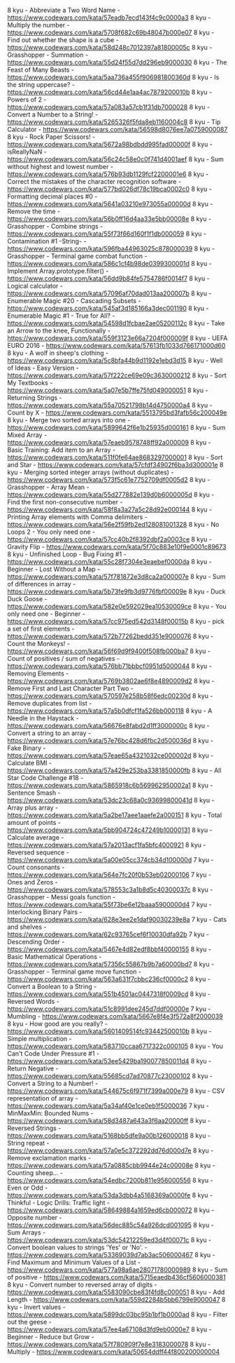 8 kyu - Abbreviate a Two Word Name - https://www.codewars.com/kata/57eadb7ecd143f4c9c0000a3
8 kyu - Multiply the number - https://www.codewars.com/kata/5708f682c69b48047b000e07
8 kyu - Find out whether the shape is a cube - https://www.codewars.com/kata/58d248c7012397a81800005c
8 kyu - Grasshopper - Summation - https://www.codewars.com/kata/55d24f55d7dd296eb9000030
8 kyu - The Feast of Many Beasts - https://www.codewars.com/kata/5aa736a455f906981800360d
8 kyu - Is the string uppercase? - https://www.codewars.com/kata/56cd44e1aa4ac7879200010b
8 kyu - Powers of 2 - https://www.codewars.com/kata/57a083a57cb1f31db7000028
8 kyu - Convert a Number to a String! - https://www.codewars.com/kata/5265326f5fda8eb1160004c8
8 kyu - Tip Calculator - https://www.codewars.com/kata/56598d8076ee7a0759000087
8 kyu - Rock Paper Scissors! - https://www.codewars.com/kata/5672a98bdbdd995fad00000f
8 kyu - isReallyNaN - https://www.codewars.com/kata/56c24c58e0c0f741d4001aef
8 kyu - Sum without highest and lowest number - https://www.codewars.com/kata/576b93db1129fcf2200001e6
8 kyu - Correct the mistakes of the character recognition software - https://www.codewars.com/kata/577bd026df78c19bca0002c0
8 kyu - Formatting decimal places #0 - https://www.codewars.com/kata/5641a03210e973055a00000d
8 kyu - Remove the time - https://www.codewars.com/kata/56b0ff16d4aa33e5bb00008e
8 kyu - Grasshopper - Combine strings - https://www.codewars.com/kata/55f73f66d160f1f1db000059
8 kyu - Contamination #1 -String- - https://www.codewars.com/kata/596fba44963025c878000039
8 kyu - Grasshopper - Terminal game combat function - https://www.codewars.com/kata/586c1cf4b98de0399300001d
8 kyu - Implement Array.prototype.filter() - https://www.codewars.com/kata/56dd9b84fe5754786f0014f7
8 kyu - Logical calculator - https://www.codewars.com/kata/57096af70dad013aa200007b
8 kyu - Enumerable Magic #20 - Cascading Subsets - https://www.codewars.com/kata/545af3d185166a3dec001190
8 kyu - Enumerable Magic #1 - True for All? - https://www.codewars.com/kata/54598d1fcbae2ae05200112c
8 kyu - Take an Arrow to the knee, Functionally - https://www.codewars.com/kata/559f3123e66a7204f000009f
8 kyu - UEFA EURO 2016 - https://www.codewars.com/kata/57613fb1033d766171000d60
8 kyu - A wolf in sheep's clothing - https://www.codewars.com/kata/5c8bfa44b9d1192e1ebd3d15
8 kyu - Well of Ideas - Easy Version - https://www.codewars.com/kata/57f222ce69e09c3630000212
8 kyu - Sort My Textbooks - https://www.codewars.com/kata/5a07e5b7ffe75fd049000051
8 kyu - Returning Strings - https://www.codewars.com/kata/55a70521798b14d4750000a4
8 kyu - Count by X - https://www.codewars.com/kata/5513795bd3fafb56c200049e
8 kyu - Merge two sorted arrays into one - https://www.codewars.com/kata/5899642f6e1b25935d000161
8 kyu - Sum Mixed Array - https://www.codewars.com/kata/57eaeb9578748ff92a000009
8 kyu - Basic Training: Add item to an Array - https://www.codewars.com/kata/511f0fe64ae8683297000001
8 kyu - Sort and Star - https://www.codewars.com/kata/57cfdf34902f6ba3d300001e
8 kyu - Merging sorted integer arrays (without duplicates) - https://www.codewars.com/kata/573f5c61e7752709df0005d2
8 kyu - Grasshopper - Array Mean - https://www.codewars.com/kata/55d277882e139d0b6000005d
8 kyu - Find the first non-consecutive number - https://www.codewars.com/kata/58f8a3a27a5c28d92e000144
8 kyu - Printing Array elements with Comma delimiters - https://www.codewars.com/kata/56e2f59fb2ed128081001328
8 kyu - No Loops 2 - You only need one - https://www.codewars.com/kata/57cc40b2f8392dbf2a0003ce
8 kyu - Gravity Flip - https://www.codewars.com/kata/5f70c883e10f9e0001c89673
8 kyu - Unfinished Loop - Bug Fixing #1 - https://www.codewars.com/kata/55c28f7304e3eaebef0000da
8 kyu - Beginner - Lost Without a Map - https://www.codewars.com/kata/57f781872e3d8ca2a000007e
8 kyu - Sum of differences in array - https://www.codewars.com/kata/5b73fe9fb3d9776fbf00009e
8 kyu - Duck Duck Goose - https://www.codewars.com/kata/582e0e592029ea10530009ce
8 kyu - You only need one - Beginner - https://www.codewars.com/kata/57cc975ed542d3148f00015b
8 kyu - pick a set of first elements - https://www.codewars.com/kata/572b77262bedd351e9000076
8 kyu - Count the Monkeys! - https://www.codewars.com/kata/56f69d9f9400f508fb000ba7
8 kyu - Count of positives / sum of negatives - https://www.codewars.com/kata/576bb71bbbcf0951d5000044
8 kyu - Removing Elements - https://www.codewars.com/kata/5769b3802ae6f8e4890009d2
8 kyu - Remove First and Last Character Part Two - https://www.codewars.com/kata/570597e258b58f6edc00230d
8 kyu - Remove duplicates from list - https://www.codewars.com/kata/57a5b0dfcf1fa526bb000118
8 kyu - A Needle in the Haystack - https://www.codewars.com/kata/56676e8fabd2d1ff3000000c
8 kyu - Convert a string to an array - https://www.codewars.com/kata/57e76bc428d6fbc2d500036d
8 kyu - Fake Binary - https://www.codewars.com/kata/57eae65a4321032ce000002d
8 kyu - Calculate BMI - https://www.codewars.com/kata/57a429e253ba3381850000fb
8 kyu - All Star Code Challenge #18 - https://www.codewars.com/kata/5865918c6b569962950002a1
8 kyu - Sentence Smash - https://www.codewars.com/kata/53dc23c68a0c93699800041d
8 kyu - Array plus array - https://www.codewars.com/kata/5a2be17aee1aaefe2a000151
8 kyu - Total amount of points - https://www.codewars.com/kata/5bb904724c47249b10000131
8 kyu - Calculate average - https://www.codewars.com/kata/57a2013acf1fa5bfc4000921
8 kyu - Reversed sequence - https://www.codewars.com/kata/5a00e05cc374cb34d100000d
7 kyu - Count consonants - https://www.codewars.com/kata/564e7fc20f0b53eb02000106
7 kyu - Ones and Zeros - https://www.codewars.com/kata/578553c3a1b8d5c40300037c
8 kyu - Grasshopper - Messi goals function - https://www.codewars.com/kata/55f73be6e12baaa5900000d4
7 kyu - Interlocking Binary Pairs - https://www.codewars.com/kata/628e3ee2e1daf90030239e8a
7 kyu - Cats and shelves - https://www.codewars.com/kata/62c93765cef6f10030dfa92b
7 kyu - Descending Order - https://www.codewars.com/kata/5467e4d82edf8bbf40000155
8 kyu - Basic Mathematical Operations - https://www.codewars.com/kata/57356c55867b9b7a60000bd7
8 kyu - Grasshopper - Terminal game move function - https://www.codewars.com/kata/563a631f7cbbc236cf0000c2
8 kyu - Convert a Boolean to a String - https://www.codewars.com/kata/551b4501ac0447318f0009cd
8 kyu - Reversed Words - https://www.codewars.com/kata/51c8991dee245d7ddf00000e
7 kyu - Mumbling - https://www.codewars.com/kata/5667e8f4e3f572a8f2000039
8 kyu - How good are you really? - https://www.codewars.com/kata/5601409514fc93442500010b
8 kyu - Simple multiplication - https://www.codewars.com/kata/583710ccaa6717322c000105
8 kyu - You Can't Code Under Pressure #1 - https://www.codewars.com/kata/53ee5429ba190077850011d4
8 kyu - Return Negative - https://www.codewars.com/kata/55685cd7ad70877c23000102
8 kyu - Convert a String to a Number! - https://www.codewars.com/kata/544675c6f971f7399a000e79
8 kyu - CSV representation of array - https://www.codewars.com/kata/5a34af40e1ce0eb1f5000036
7 kyu - MinMaxMin: Bounded Nums - https://www.codewars.com/kata/58d3487a643a3f6aa20000ff
8 kyu - Reversed Strings - https://www.codewars.com/kata/5168bb5dfe9a00b126000018
8 kyu - String repeat - https://www.codewars.com/kata/57a0e5c372292dd76d000d7e
8 kyu - Remove exclamation marks - https://www.codewars.com/kata/57a0885cbb9944e24c00008e
8 kyu - Counting sheep... - https://www.codewars.com/kata/54edbc7200b811e956000556
8 kyu - Even or Odd - https://www.codewars.com/kata/53da3dbb4a5168369a0000fe
8 kyu - Thinkful - Logic Drills: Traffic light - https://www.codewars.com/kata/58649884a1659ed6cb000072
8 kyu - Opposite number - https://www.codewars.com/kata/56dec885c54a926dcd001095
8 kyu - Sum Arrays - https://www.codewars.com/kata/53dc54212259ed3d4f00071c
8 kyu - Convert boolean values to strings 'Yes' or 'No'. - https://www.codewars.com/kata/53369039d7ab3ac506000467
8 kyu - Find Maximum and Minimum Values of a List - https://www.codewars.com/kata/577a98a6ae28071780000989
8 kyu - Sum of positive - https://www.codewars.com/kata/5715eaedb436cf5606000381
8 kyu - Convert number to reversed array of digits - https://www.codewars.com/kata/5583090cbe83f4fd8c000051
8 kyu - Add Length - https://www.codewars.com/kata/559d2284b5bb6799e9000047
8 kyu - Invert values - https://www.codewars.com/kata/5899dc03bc95b1bf1b0000ad
8 kyu - Filter out the geese - https://www.codewars.com/kata/57ee4a67108d3fd9eb0000e7
8 kyu - Beginner - Reduce but Grow - https://www.codewars.com/kata/57f780909f7e8e3183000078
8 kyu - Multiply - https://www.codewars.com/kata/50654ddff44f800200000004
